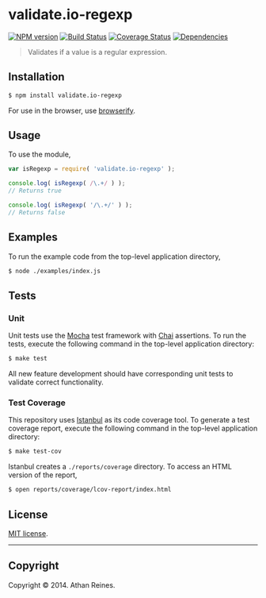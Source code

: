 validate.io-regexp
===
[![NPM version][npm-image]][npm-url] [![Build Status][travis-image]][travis-url] [![Coverage Status][coveralls-image]][coveralls-url] [![Dependencies][dependencies-image]][dependencies-url]

> Validates if a value is a regular expression.


## Installation

``` bash
$ npm install validate.io-regexp
```

For use in the browser, use [browserify](https://github.com/substack/node-browserify).


## Usage

To use the module,

``` javascript
var isRegexp = require( 'validate.io-regexp' );

console.log( isRegexp( /\.+/ ) );
// Returns true

console.log( isRegexp( '/\.+/' ) );
// Returns false
```


## Examples

To run the example code from the top-level application directory,

``` bash
$ node ./examples/index.js
```


## Tests

### Unit

Unit tests use the [Mocha](http://visionmedia.github.io/mocha) test framework with [Chai](http://chaijs.com) assertions. To run the tests, execute the following command in the top-level application directory:

``` bash
$ make test
```

All new feature development should have corresponding unit tests to validate correct functionality.


### Test Coverage

This repository uses [Istanbul](https://github.com/gotwarlost/istanbul) as its code coverage tool. To generate a test coverage report, execute the following command in the top-level application directory:

``` bash
$ make test-cov
```

Istanbul creates a `./reports/coverage` directory. To access an HTML version of the report,

``` bash
$ open reports/coverage/lcov-report/index.html
```


## License

[MIT license](http://opensource.org/licenses/MIT). 


---
## Copyright

Copyright &copy; 2014. Athan Reines.


[npm-image]: http://img.shields.io/npm/v/validate.io-regexp.svg
[npm-url]: https://npmjs.org/package/validate.io-regexp

[travis-image]: http://img.shields.io/travis/validate-io/regexp/master.svg
[travis-url]: https://travis-ci.org/validate-io/regexp

[coveralls-image]: https://img.shields.io/coveralls/validate-io/regexp/master.svg
[coveralls-url]: https://coveralls.io/r/validate-io/regexp?branch=master

[dependencies-image]: http://img.shields.io/david/validate-io/regexp.svg
[dependencies-url]: https://david-dm.org/validate-io/regexp

[dev-dependencies-image]: http://img.shields.io/david/dev/validate-io/regexp.svg
[dev-dependencies-url]: https://david-dm.org/dev/validate-io/regexp

[github-issues-image]: http://img.shields.io/github/issues/validate-io/regexp.svg
[github-issues-url]: https://github.com/validate-io/regexp/issues